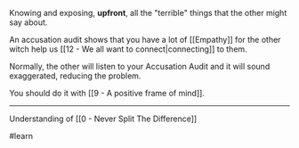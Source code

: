 Knowing and exposing, **upfront**, all the "terrible" things that the other might say about.

An accusation audit shows that you have a lot of [[Empathy]] for the other witch help us [[12 - We all want to connect|connecting]] to them.

Normally, the other will listen to your Accusation Audit and it will sound exaggerated, reducing the problem.

You should do it with [[9 - A positive frame of mind]].

---

Understanding of [[0 - Never Split The Difference]]

#learn 